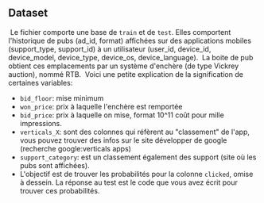## Dataset
​
Le fichier comporte une base de `train` et de `test`. Elles comportent
l'historique de pubs (ad_id, format) affichées sur des applications
mobiles (support_type, support_id) à un utilisateur (user_id, device_id,
device_model, device_type, device_os, device_language).
​
La boite de pub obtient ces emplacements par un système d'enchère (de
type Vickrey auction), nommé RTB.
​
Voici une petite explication de la signification de certaines variables:
​
  - `bid_floor`: mise minimum
​
  - `won_price`: prix à laquelle l'enchère est remportée
​
  - `bid_price`: prix à laquelle on mise, format 10^11 coût pour mille
     impressions.
​
  - `verticals_X`: sont des colonnes qui réfèrent au "classement" de
     l'app, vous pouvez trouver des infos sur le site développer de
     google (recherche google:verticals apps)
​
  - `support_category`: est un classement également des support (site où
    les pubs sont affichées).
​
  - L'objectif est de trouver les probabilités pour la colonne `clicked`,
omise à dessein. La réponse au test est le code que vous avez écrit pour
trouver ces probabilités.
